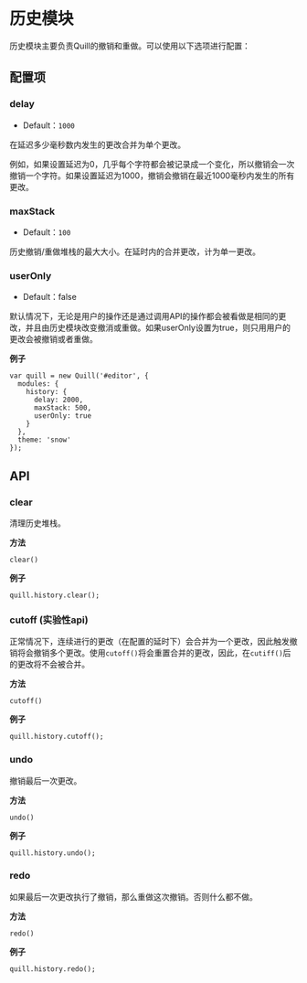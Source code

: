 # 历史模块

历史模块主要负责Quill的撤销和重做。可以使用以下选项进行配置：

## 配置项

### delay

* Default：`1000`

在延迟多少毫秒数内发生的更改合并为单个更改。

例如，如果设置延迟为0，几乎每个字符都会被记录成一个变化，所以撤销会一次撤销一个字符。如果设置延迟为1000，撤销会撤销在最近1000毫秒内发生的所有更改。

### maxStack

* Default：`100`

历史撤销/重做堆栈的最大大小。在延时内的合并更改，计为单一更改。

### userOnly

* Default：false

默认情况下，无论是用户的操作还是通过调用API的操作都会被看做是相同的更改，并且由历史模块改变撤消或重做。如果userOnly设置为true，则只用用户的更改会被撤销或者重做。

**例子**

```
var quill = new Quill('#editor', {
  modules: {
    history: {
      delay: 2000,
      maxStack: 500,
      userOnly: true
    }
  },
  theme: 'snow'
});
```

## API

### clear

清理历史堆栈。

**方法**

```
clear()
```

**例子**

```
quill.history.clear();
```

### cutoff (实验性api)

正常情况下，连续进行的更改（在配置的延时下）会合并为一个更改，因此触发撤销将会撤销多个更改。使用`cutoff()`将会重置合并的更改，因此，在`cutiff()`后的更改将不会被合并。

**方法**

```
cutoff()
```

**例子**

```
quill.history.cutoff();
```

### undo

撤销最后一次更改。

**方法**

```
undo()
```

**例子**

```
quill.history.undo();
```

### redo

如果最后一次更改执行了撤销，那么重做这次撤销。否则什么都不做。

**方法**

```
redo()
```

**例子**

```
quill.history.redo();
```


